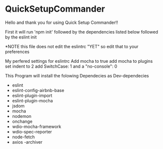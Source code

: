 # QuickSetupCommander


Hello and thank you for using Quick Setup Commander!!

First it will run 'npm init' followed by the dependencies listed below followed by the eslint init

*NOTE this file does not edit the eslintrc "YET" so edit that to your preferences

My perfered settings for eslintrc
Add mocha to true
add mocha to plugins
set indent to 2
add SwitchCase: 1
and a "no-console": 0


This Program will install the folowing Dependecies as Dev-dependecies
- eslint
- eslint-config-airbnb-base
- eslint-plugin-import
- eslint-plugin-mocha
- jsdom
- mocha
- nodemon
- onchange
- wdio-mocha-framework
- wdio-spec-reporter
- node-fetch
- axios
-archiver